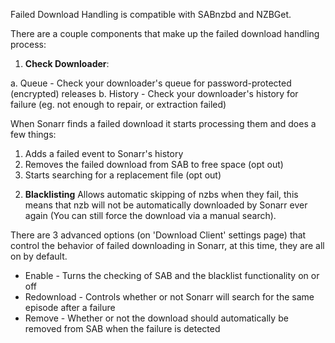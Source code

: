 Failed Download Handling is compatible with SABnzbd and NZBGet.

There are a couple components that make up the failed download handling process:

1) **Check Downloader**:

a. Queue - Check your downloader's queue for password-protected (encrypted) releases
b. History - Check your downloader's history for failure (eg. not enough to repair, or extraction failed)

When Sonarr finds a failed download it starts processing them and does a few things:

1. Adds a failed event to Sonarr's history
2. Removes the failed download from SAB to free space (opt out)
3. Starts searching for a replacement file (opt out)

2) **Blacklisting**
Allows automatic skipping of nzbs when they fail, this means that nzb will not be automatically downloaded by Sonarr ever again (You can still force the download via a manual search).

There are 3 advanced options (on 'Download Client' settings page) that control the behavior of failed downloading in Sonarr, at this time, they are all on by default.

* Enable - Turns the checking of SAB and the blacklist functionality on or off
* Redownload - Controls whether or not Sonarr will search for the same episode after a failure
* Remove - Whether or not the download should automatically be removed from SAB when the failure is detected